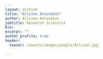 ```yaml
---
layout: archive
title: "Allison Antonakos"
author: Allison Antonakos
jobtitle: Research Scientist
bio:
excerpt: ""
author_profile: true
header:
  teaser: /assets/images/people/Allison.jpg

---
```

